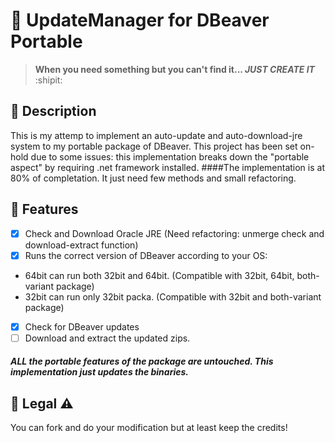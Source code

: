 # :large_blue_diamond: UpdateManager for DBeaver Portable
> **When you need something but you can't find it... _JUST CREATE IT_** :shipit:

## :large_orange_diamond: Description  
This is my attemp to implement an auto-update and auto-download-jre system to my portable package of DBeaver. This project has been set on-hold due to some issues: this implementation breaks down the "portable aspect" by requiring .net framework installed.
####The implementation is at 80% of completation. It just need few methods and small refactoring.

## :large_orange_diamond: Features 
- [x] Check and Download Oracle JRE (Need refactoring: unmerge check and download-extract function)
- [x] Runs the correct version of DBeaver according to your OS:
- 64bit can run both 32bit and 64bit. (Compatible with 32bit, 64bit, both-variant package)
- 32bit can run only 32bit packa. (Compatible with 32bit and both-variant package)
- [x] Check for DBeaver updates
- [ ] Download and extract the updated zips.

##### ALL the portable features of the package are untouched. This implementation just updates the binaries.

## :large_orange_diamond: Legal :warning:  
You can fork and do your modification but at least keep the credits!
